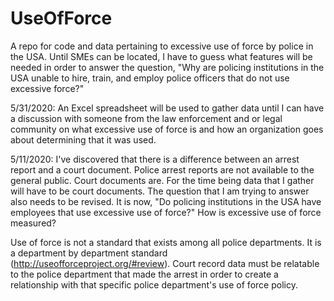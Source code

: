 # UseOfForce
A repo for code and data pertaining to excessive use of force by police in the USA.
Until SMEs can be located, I have to guess what features will be needed in order to answer the question, "Why are policing institutions in the USA unable to hire, train, and employ police officers that do not use excessive force?"

5/31/2020: An Excel spreadsheet will be used to gather data until I can have a discussion with someone from the law enforcement and or legal community on what excessive use of force is and how an organization goes about determining that it was used.

5/11/2020: I've discovered that there is a difference between an arrest report and a court document. Police arrest reports are not available to the general public. Court documents are. For the time being data that I gather 
will have to be court documents. The question that I am trying to answer also needs to be revised. It is now, "Do policing institutions in the USA have employees that use excessive use of force?" How is excessive use of force measured?

Use of force is not a standard that exists among all police departments. It is a department by department standard (http://useofforceproject.org/#review). 
Court record data must be relatable to the police department that made the arrest in order to create a relationship with that specific police department's use of force policy.



